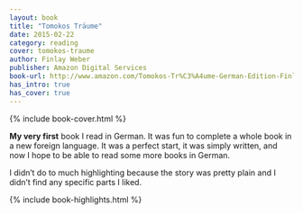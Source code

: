 ```yaml
---
layout: book
title: "Tomokos Träume"
date: 2015-02-22
category: reading
cover: tomokos-traume
author: Finlay Weber
publisher: Amazon Digital Services
book-url: http://www.amazon.com/Tomokos-Tr%C3%A4ume-German-Edition-Finlay-ebook/dp/B009O0NS56
has_intro: true
has_cover: true
---
```

{% include book-cover.html %}

**My very first** book I read in German. It was fun to complete a whole book in a new foreign language. It was a perfect start, it was simply written, and now I hope to be able to read some more books in German.

I didn’t do to much highlighting because the story was pretty plain and I didn’t find any specific parts I liked.

{% include book-highlights.html %}
